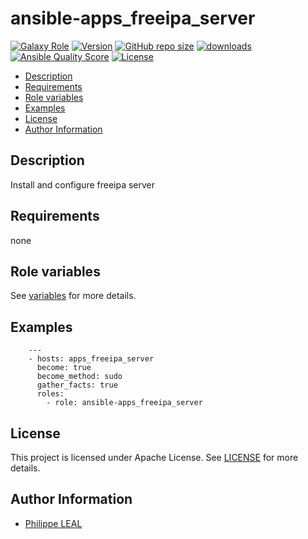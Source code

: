 # ansible-apps_freeipa_server

[![Galaxy Role](https://img.shields.io/badge/galaxy-apps_freeipa_server-purple?style=flat)](https://galaxy.ansible.com/lotusnoir/apps_freeipa_server)
[![Version](https://img.shields.io/github/release/lotusnoir/ansible-apps_freeipa_server.svg)](https://github.com/lotusnoir/ansible-apps_freeipa_server/releases/latest)
[![GitHub repo size](https://img.shields.io/github/repo-size/lotusnoir/ansible-apps_freeipa_server?color=orange&style=flat)](https://galaxy.ansible.com/lotusnoir/apps_freeipa_server)
[![downloads](https://img.shields.io/ansible/role/d/57213)](https://galaxy.ansible.com/lotusnoir/apps_freeipa_server)
[![Ansible Quality Score](https://img.shields.io/ansible/quality/57213)](https://galaxy.ansible.com/lotusnoir/apps_freeipa_server)
[![License](https://img.shields.io/badge/license-Apache--2.0-brightgreen?style=flat)](https://opensource.org/licenses/Apache-2.0)

<!-- START doctoc generated TOC please keep comment here to allow auto update -->
<!-- DON'T EDIT THIS SECTION, INSTEAD RE-RUN doctoc TO UPDATE -->

- [Description](#description)
- [Requirements](#requirements)
- [Role variables](#role-variables)
- [Examples](#examples)
- [License](#license)
- [Author Information](#author-information)

<!-- END doctoc generated TOC please keep comment here to allow auto update -->

## Description

Install and configure freeipa server
## Requirements

none

## Role variables

See [variables](/defaults/main.yml) for more details.

## Examples

        ---
        - hosts: apps_freeipa_server
          become: true
          become_method: sudo
          gather_facts: true
          roles:
            - role: ansible-apps_freeipa_server


## License

This project is licensed under Apache License. See [LICENSE](/LICENSE) for more details.

## Author Information

- [Philippe LEAL](https://github.com/lotusnoir)
